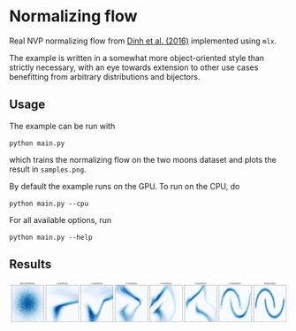 # Normalizing flow

Real NVP normalizing flow from [Dinh et al. (2016)](https://arxiv.org/abs/1605.08803) implemented using `mlx`. 

The example is written in a somewhat more object-oriented style than strictly necessary, with an eye towards extension to other use cases benefitting from arbitrary distributions and bijectors.

## Usage

The example can be run with
```
python main.py
```
which trains the normalizing flow on the two moons dataset and plots the result in `samples.png`. 

By default the example runs on the GPU. To run on the CPU, do 
```
python main.py --cpu
```

For all available options, run
```
python main.py --help
```

## Results

![Samples](./samples.png)
